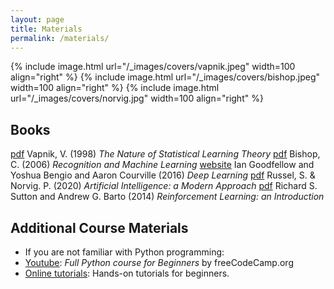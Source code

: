 ```yaml
---
layout: page
title: Materials
permalink: /materials/
---
```


{% include image.html url="/_images/covers/vapnik.jpeg" width=100 align="right" %}
{% include image.html url="/_images/covers/bishop.jpeg" width=100 align="right" %}
{% include image.html url="/_images/covers/norvig.jpg" width=100 align="right" %}

## Books

[pdf](https://statisticalsupportandresearch.files.wordpress.com/2017/05/vladimir-vapnik-the-nature-of-statistical-learning-springer-2010.pdf) Vapnik, V. (1998)  _The Nature of Statistical Learning Theory_
[pdf](http://users.isr.ist.utl.pt/~wurmd/Livros/school/Bishop%20-%20Pattern%20Recognition%20And%20Machine%20Learning%20-%20Springer%20%202006.pdf) Bishop, C. (2006) _Recognition and Machine Learning_
[website](https://www.deeplearningbook.org/) Ian Goodfellow and Yoshua Bengio and Aaron Courville
 (2016) _Deep Learning_
[pdf](https://zoo.cs.yale.edu/classes/cs470/materials/aima2010.pdf) Russel, S. & Norvig. P. (2020)  _Artificial Intelligence: a Modern Approach_
[pdf](https://web.stanford.edu/class/psych209/Readings/SuttonBartoIPRLBook2ndEd.pdf) Richard S. Sutton and Andrew G. Barto (2014)  _Reinforcement Learning: an Introduction_


## Additional Course Materials

* If you are not familiar with Python programming:
* [Youtube](https://www.youtube.com/watch?v=rfscVS0vtbw): _Full Python course for Beginners_ by freeCodeCamp.org
* [Online tutorials](python.org/): Hands-on tutorials for beginners.
